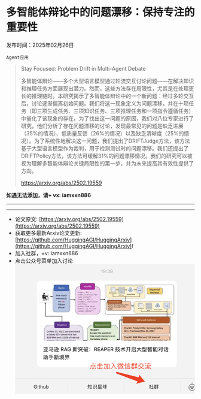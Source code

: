 # 多智能体辩论中的问题漂移：保持专注的重要性
发布时间：2025年02月26日

`Agent应用`
> Stay Focused: Problem Drift in Multi-Agent Debate
>
> 多智能体辩论——多个大型语言模型通过轮流交互讨论问题——在解决知识和推理任务方面展现出潜力。然而，这些方法存在局限性，尤其是在处理更长的推理链时。本研究揭示了多智能体辩论中的一个新问题：经过多轮交互后，讨论逐渐偏离初始问题。我们将这一现象定义为问题漂移，并在十项任务（即三项生成任务、三项知识任务、三项推理任务和一项指令遵循任务）中量化了该现象的存在。为了找出这一问题的原因，我们对八位专家进行了研究，他们分析了存在问题漂移的讨论，发现最常见的问题是缺乏进展（35%的情况）、低质量反馈（26%的情况）以及缺乏清晰度（25%的情况）。为了系统性地解决这一问题，我们提出了DRIFTJudge方法，该方法基于大型语言模型作为裁判，用于检测测试时的问题漂移。我们还提出了DRIFTPolicy方法，该方法可缓解31%的问题漂移情况。我们的研究可以被视为理解多智能体辩论关键局限性的第一步，并为未来提高其有效性提供了方向。
>
> https://arxiv.org/abs/2502.19559

**如遇无法添加，请+ vx: iamxxn886**
<hr />


<hr />

- 论文原文: [https://arxiv.org/abs/2502.19559](https://arxiv.org/abs/2502.19559)
- 获取更多最新Arxiv论文更新: [https://github.com/HuggingAGI/HuggingArxiv](https://github.com/HuggingAGI/HuggingArxiv)!
- 加入社群，+v: iamxxn886
- 点击公众号菜单加入讨论
![](https://raw.githubusercontent.com/HuggingAGI/wx_assets/main/2024/07/31/1722434818326-94339e92-22f1-4472-9d27-fed232f70b5d.jpeg)